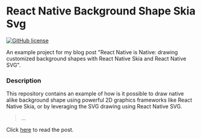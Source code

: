 # React Native Background Shape Skia Svg

[![GitHub license](https://img.shields.io/badge/license-MIT-blue.svg)](https://raw.githubusercontent.com/chicio/Daily-Deals-Skia-SVG/master/LICENSE.md)

An example project for my blog post "React Native is Native:
drawing customized background shapes with React Native Skia and React Native SVG".

### Description

This repository contains an example of how
is it possible to draw native alike background shape using powerful 2D graphics frameworks like React Native Skia,
or by leveraging the SVG drawing using React Native SVG.

> ...

Click [here](XXXX "React Native is Native:
drawing highly customized background shapes with React Native Skia and React Native SVG") to read the post.
